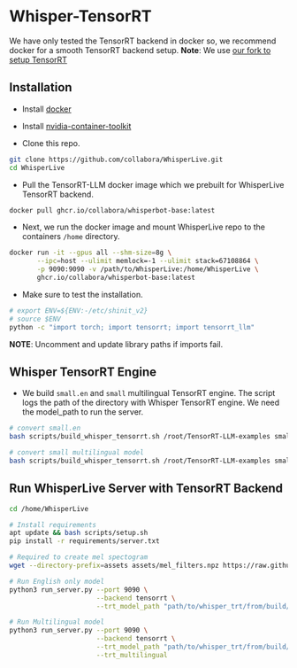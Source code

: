 # Whisper-TensorRT
We have only tested the TensorRT backend in docker so, we recommend docker for a smooth TensorRT backend setup.
**Note**: We use [our fork to setup TensorRT](https://github.com/makaveli10/TensorRT-LLM)

## Installation
- Install [docker](https://docs.docker.com/engine/install/)
- Install [nvidia-container-toolkit](https://docs.nvidia.com/datacenter/cloud-native/container-toolkit/latest/install-guide.html)

- Clone this repo.
```bash
git clone https://github.com/collabora/WhisperLive.git
cd WhisperLive
```

- Pull the TensorRT-LLM docker image which we prebuilt for WhisperLive TensorRT backend.
```bash
docker pull ghcr.io/collabora/whisperbot-base:latest
```

- Next, we run the docker image and mount WhisperLive repo to the containers `/home` directory.
```bash
docker run -it --gpus all --shm-size=8g \
       --ipc=host --ulimit memlock=-1 --ulimit stack=67108864 \
       -p 9090:9090 -v /path/to/WhisperLive:/home/WhisperLive \
       ghcr.io/collabora/whisperbot-base:latest
```

- Make sure to test the installation. 
```bash
# export ENV=${ENV:-/etc/shinit_v2} 
# source $ENV
python -c "import torch; import tensorrt; import tensorrt_llm"
```
**NOTE**: Uncomment and update library paths if imports fail.

## Whisper TensorRT Engine
- We build `small.en` and `small` multilingual TensorRT engine. The script logs the path of the directory with Whisper TensorRT engine. We need the model_path to run the server.
```bash
# convert small.en
bash scripts/build_whisper_tensorrt.sh /root/TensorRT-LLM-examples small.en

# convert small multilingual model
bash scripts/build_whisper_tensorrt.sh /root/TensorRT-LLM-examples small
```

## Run WhisperLive Server with TensorRT Backend
```bash
cd /home/WhisperLive

# Install requirements
apt update && bash scripts/setup.sh
pip install -r requirements/server.txt

# Required to create mel spectogram
wget --directory-prefix=assets assets/mel_filters.npz https://raw.githubusercontent.com/openai/whisper/main/whisper/assets/mel_filters.npz

# Run English only model
python3 run_server.py --port 9090 \
                      --backend tensorrt \
                      --trt_model_path "path/to/whisper_trt/from/build/step"

# Run Multilingual model
python3 run_server.py --port 9090 \
                      --backend tensorrt \
                      --trt_model_path "path/to/whisper_trt/from/build/step" \
                      --trt_multilingual
```
